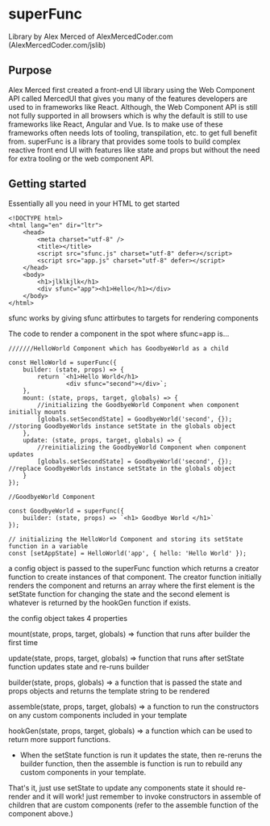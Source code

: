 # superFunc

Library by Alex Merced of AlexMercedCoder.com (AlexMercedCoder.com/jslib)

## Purpose

Alex Merced first created a front-end UI library using the Web Component API called MercedUI that gives you many of the features developers are used to in frameworks like React. Although, the Web Component API is still not fully supported in all browsers which is why the default is still to use frameworks like React, Angular and Vue. Is to make use of these frameworks often needs lots of tooling, transpilation, etc. to get full benefit from. superFunc is a library that provides some tools to build complex reactive front end UI with features like state and props but without the need for extra tooling or the web component API.

## Getting started

Essentially all you need in your HTML to get started

```
<!DOCTYPE html>
<html lang="en" dir="ltr">
    <head>
        <meta charset="utf-8" />
        <title></title>
        <script src="sfunc.js" charset="utf-8" defer></script>
        <script src="app.js" charset="utf-8" defer></script>
    </head>
    <body>
        <h1>jlklkjlk</h1>
        <div sfunc="app"><h1>Hello</h1></div>
    </body>
</html>
```

sfunc works by giving sfunc attirbutes to targets for rendering components

The code to render a component in the spot where sfunc=app is...

```
///////HelloWorld Component which has GoodbyeWorld as a child

const HelloWorld = superFunc({
    builder: (state, props) => {
        return `<h1>Hello World</h1>
                <div sfunc="second"></div>`;
    },
    mount: (state, props, target, globals) => {
        //initializing the GoodbyeWorld Component when component initially mounts
        [globals.setSecondState] = GoodbyeWorld('second', {}); //storing GoodbyeWorlds instance setState in the globals object
    },
    update: (state, props, target, globals) => {
        //reinitializing the GoodbyeWorld Component when component updates
        [globals.setSecondState] = GoodbyeWorld('second', {}); //replace GoodbyeWorlds instance setState in the globals object
    }
});

//GoodbyeWorld Component

const GoodbyeWorld = superFunc({
    builder: (state, props) => `<h1> Goodbye World </h1>`
});

// initializing the HelloWorld Component and storing its setState function in a variable
const [setAppState] = HelloWorld('app', { hello: 'Hello World' });
```

a config object is passed to the superFunc function which returns a creator function to create instances of that component. The creator function initially renders the component and returns an array where the first element is the setState function for changing the state and the second element is whatever is returned by the hookGen function if exists.

the config object takes 4 properties

mount(state, props, target, globals) => function that runs after builder the first time

update(state, props, target, globals) => function that runs after setState function updates state and re-runs builder

builder(state, props, globals) => a function that is passed the state and props objects and returns the template string to be rendered

assemble(state, props, target, globals) => a function to run the constructors on any custom components included in your template

hookGen(state, props, target, globals) => a function which can be used to return more support functions.

-   When the setState function is run it updates the state, then re-reruns the builder function, then the assemble is function is run to rebuild any custom components in your template.

That's it, just use setState to update any components state it should re-render and it will work! just remember to invoke constructors in assemble of children that are custom components (refer to the assemble function of the component above.)
